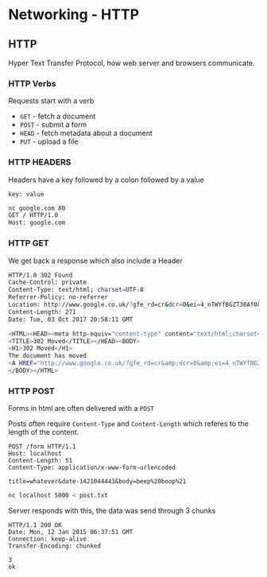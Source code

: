 # Networking - HTTP


## HTTP
Hyper Text Transfer Protocol, how web server and browsers communicate.

### HTTP Verbs
Requests start with a verb

- `GET` - fetch a document
- `POST` - submit a form
- `HEAD` - fetch metadata about a document
- `PUT` - upload a file

### HTTP HEADERS
Headers have a key followed by a colon followed by a value

```
key: value
```

```sh
nc google.com 80
GET / HTTP/1.0
Host: google.com
```

### HTTP GET

We get back a response which also include a Header
```sh
HTTP/1.0 302 Found
Cache-Control: private
Content-Type: text/html; charset=UTF-8
Referrer-Policy: no-referrer
Location: http://www.google.co.uk/?gfe_rd=cr&dcr=0&ei=4_nTWYfBGZT38Af08rbQDg
Content-Length: 271
Date: Tue, 03 Oct 2017 20:58:11 GMT

<HTML><HEAD><meta http-equiv="content-type" content="text/html;charset=utf-8">
<TITLE>302 Moved</TITLE></HEAD><BODY>
<H1>302 Moved</H1>
The document has moved
<A HREF="http://www.google.co.uk/?gfe_rd=cr&amp;dcr=0&amp;ei=4_nTWYfBGZT38Af08rbQDg">here</A>.
</BODY></HTML>
```

### HTTP POST
Forms in html are often delivered with a `POST`

Posts often require `Content-Type` and `Content-Length` which referes to the length of the content.


```
POST /form HTTP/1.1
Host: localhost
Content-Length: 51
Content-Type: application/x-www-form-urlencoded

title=whatever&date-1421044443&body=beep%20boop%21
```
```sh
nc localhost 5000 < post.txt
```

Server responds with this, the data was send through 3 chunks
```
HTTP/1.1 200 OK
Date: Mon, 12 Jan 2015 06:37:51 GMT
Connection: keep-alive
Transfer-Encoding: chunked

3
ok
```